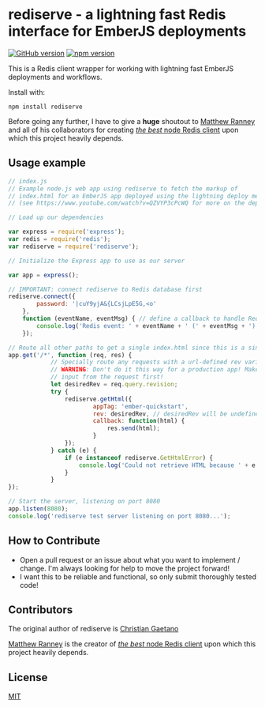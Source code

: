 rediserve - a lightning fast Redis interface for EmberJS deployments
=========================

[![GitHub version](https://badge.fury.io/gh/cgatno%2Frediserve.svg)](https://badge.fury.io/gh/cgatno%2Frediserve) [![npm version](https://badge.fury.io/js/rediserve.svg)](https://badge.fury.io/js/rediserve)

This is a Redis client wrapper for working with lightning fast EmberJS deployments and workflows.

Install with:

    npm install rediserve

Before going any further, I have to give a __huge__ shoutout to [Matthew Ranney](https://github.com/mranney) and all of his collaborators for creating [_the best_ node Redis client](https://github.com/NodeRedis/node_redis) upon which this project heavily depends.

## Usage example

```js
// index.js
// Example node.js web app using rediserve to fetch the markup of
// index.html for an EmberJS app deployed using the lightning deploy methodology
// (see https://www.youtube.com/watch?v=QZVYP3cPcWQ for more on the deployment strategy)

// Load up our dependencies

var express = require('express');
var redis = require('redis');
var rediserve = require('rediserve');

// Initialize the Express app to use as our server

var app = express();

// IMPORTANT: connect rediserve to Redis database first
rediserve.connect({
        password: '|cuY9yjA&{LCsjLpE5G,<o'
    },
    function (eventName, eventMsg) { // define a callback to handle Redis database events
        console.log('Redis event: ' + eventName + ' (' + eventMsg + ')');
    });

// Route all other paths to get a single index.html since this is a single-page Ember app
app.get('/*', function (req, res) {
            // Specially route any requests with a url-defined rev variable (e.g. ?revision=3783dvb2386723v39)
            // WARNING: Don't do it this way for a production app! Make sure you somehow check or sanitize the
            // input from the request first!
            let desiredRev = req.query.revision;
            try {
                rediserve.getHtml({
                        appTag: 'ember-quickstart',
                        rev: desiredRev, // desiredRev will be undefined (default to current-content) or retrieved from the URL
                        callback: function(html) {
                            res.send(html);
                        }
                });
            } catch (e) {
                if (e instanceof rediserve.GetHtmlError) {
                    console.log('Could not retrieve HTML because ' + e.message);
                }
            }
});

// Start the server, listening on port 8080
app.listen(8080);
console.log('rediserve test server listening on port 8080...');
```

## How to Contribute
- Open a pull request or an issue about what you want to implement / change. I'm always looking for help to move the project forward!
 - I want this to be reliable and functional, so only submit thoroughly tested code!

## Contributors

The original author of rediserve is [Christian Gaetano](https://github.com/cgatno)

[Matthew Ranney](https://github.com/mranney) is the creator of [_the best_ node Redis client](https://github.com/NodeRedis/node_redis) upon which this project heavily depends.

## License

[MIT](LICENSE)
